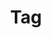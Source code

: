 ---
pid: CH389
title: Tag
location_transcription: 
zipcode: 
outside_phl: 
neighborhood: 
age: 
age_range: 
instagram: 
image_file_name: CH_389.jpg
proposal_transcription: 
topic: Unknown
topic_summary: '0'
type: Other No Form
keywords_other: 
credit: Zhamairrah
image_labels: 
twitter: 
facebook: 
permalink: "/monuments/ch389/"
layout: item-page
---